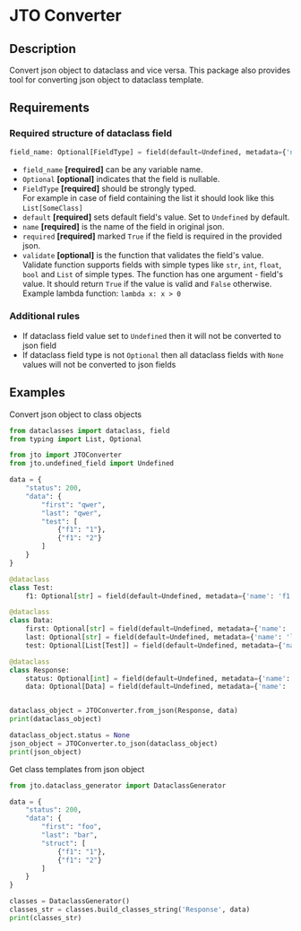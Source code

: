 # JTO Converter

## Description
Convert json object to dataclass and vice versa.
This package also provides tool for converting json object to dataclass template.

## Requirements
### Required structure of dataclass field
```python
field_name: Optional[FieldType] = field(default=Undefined, metadata={'name': 'json_field_name', 'required': False, 'validate': validate_function})
```
- `field_name` **[required]** can be any variable name.
-  `Optional` **[optional]** indicates that the field is nullable.
- `FieldType` **[required]** should be strongly typed.   
For example in case of field containing the list it should look like this `List[SomeClass]`
- `default` **[required]** sets default field's value. Set to `Undefined` by default.
- `name` **[required]** is the name of the field in original json.
- `required` **[required]** marked `True` if the field is required in the provided json.
- `validate` **[optional]** is the function that validates the field's value.
Validate function supports fields with simple types like `str`, `int`, `float`, `bool` and `List` of simple types.
The function has one argument - field's value. It should return `True` if the value is valid and `False` otherwise. 
Example lambda function: `lambda x: x > 0`

### Additional rules
- If dataclass field value set to `Undefined` then it will not be converted to json field
- If dataclass field type is not `Optional`
then all dataclass fields with `None` values will not be converted to json fields

## Examples

Convert json object to class objects
```python
from dataclasses import dataclass, field
from typing import List, Optional

from jto import JTOConverter
from jto.undefined_field import Undefined

data = {
    "status": 200,
    "data": {
        "first": "qwer",
        "last": "qwer",
        "test": [
            {"f1": "1"},
            {"f1": "2"}
        ]
    }
}

@dataclass
class Test:
    f1: Optional[str] = field(default=Undefined, metadata={'name': 'f1', 'required': False})

@dataclass
class Data:
    first: Optional[str] = field(default=Undefined, metadata={'name': 'first', 'required': False, 'validate': lambda x: x == 'qwer'})
    last: Optional[str] = field(default=Undefined, metadata={'name': 'last', 'required': False})
    test: Optional[List[Test]] = field(default=Undefined, metadata={'name': 'test', 'required': False})

@dataclass
class Response:
    status: Optional[int] = field(default=Undefined, metadata={'name': 'status', 'required': False})
    data: Optional[Data] = field(default=Undefined, metadata={'name': 'data', 'required': False})


dataclass_object = JTOConverter.from_json(Response, data)
print(dataclass_object)

dataclass_object.status = None
json_object = JTOConverter.to_json(dataclass_object)
print(json_object)
```
Get class templates from json object

```python
from jto.dataclass_generator import DataclassGenerator

data = {
    "status": 200,
    "data": {
        "first": "foo",
        "last": "bar",
        "struct": [
            {"f1": "1"},
            {"f1": "2"}
        ]
    }
}

classes = DataclassGenerator()
classes_str = classes.build_classes_string('Response', data)
print(classes_str)
```
